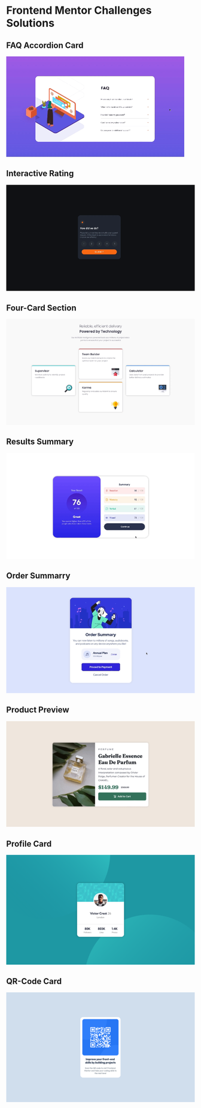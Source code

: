 # Frontend Mentor Challenges Solutions

## FAQ Accordion Card

![](/faq-accordion-card-js/solution.gif)

## Interactive Rating

![](/interactive-rating-js/solution.gif)

## Four-Card Section

![](/four-card-section/solution.gif)

## Results Summary

![](/results-summary/solution.gif)
 
## Order Summarry

![](/order-summary/solution.gif)

## Product Preview

![](/product-preview/solution.gif)

## Profile Card

![](/profile-card/solution.png)

## QR-Code Card

![](/qr-code-card/solution.png)